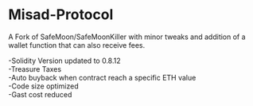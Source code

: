 # Misad-Protocol
A Fork of SafeMoon/SafeMoonKiller with minor tweaks and addition of a wallet function that can also receive fees.

-Solidity Version updated to 0.8.12  
-Treasure Taxes  
-Auto buyback when contract reach a specific ETH value  
-Code size optimized  
-Gast cost reduced
